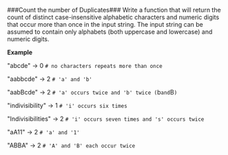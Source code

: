 ###Count the number of Duplicates###
Write a function that will return the count of distinct case-insensitive
alphabetic characters and numeric digits that occur more than once in the input
string. The input string can be assumed to contain only alphabets (both
uppercase and lowercase) and numeric digits.

**Example**

"abcde" -> 0 `# no characters repeats more than once`

"aabbcde" -> 2 `# 'a' and 'b'`

"aabBcde" -> 2 `# 'a' occurs twice and 'b' twice (`b` and `B`)`

"indivisibility" -> 1 `# 'i' occurs six times`

"Indivisibilities" -> 2 `# 'i' occurs seven times and 's' occurs twice`

"aA11" -> 2 `# 'a' and '1'`

"ABBA" -> 2 `# 'A' and 'B' each occur twice` 
